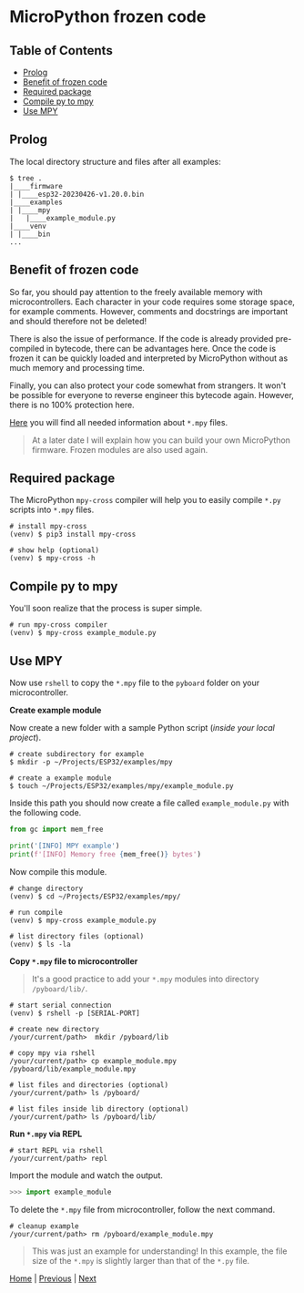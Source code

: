 # MicroPython frozen code

## Table of Contents

- [Prolog](#prolog)
- [Benefit of frozen code](#benefit-of-frozen-code)
- [Required package](#required-package)
- [Compile py to mpy](#compile-py-to-mpy)
- [Use MPY](#use-mpy)

## Prolog

The local directory structure and files after all examples:

```shell
$ tree .
|____firmware
| |____esp32-20230426-v1.20.0.bin
|____examples
| |____mpy
|   |____example_module.py
|____venv
| |____bin
...
```

## Benefit of frozen code

So far, you should pay attention to the freely available memory with microcontrollers. Each character in your code requires some storage space, for example comments. However, comments and docstrings are important and should therefore not be deleted!

There is also the issue of performance. If the code is already provided pre-compiled in bytecode, there can be advantages here. Once the code is frozen it can be quickly loaded and interpreted by MicroPython without as much memory and processing time.

Finally, you can also protect your code somewhat from strangers. It won't be possible for everyone to reverse engineer this bytecode again. However, there is no 100% protection here.

[Here](https://docs.micropython.org/en/latest/reference/mpyfiles.html) you will find all needed information about `*.mpy` files.

> At a later date I will explain how you can build your own MicroPython firmware. Frozen modules are also used again.

## Required package

The MicroPython `mpy-cross` compiler will help you to easily compile `*.py` scripts into `*.mpy` files.

```shell
# install mpy-cross
(venv) $ pip3 install mpy-cross

# show help (optional)
(venv) $ mpy-cross -h
```

## Compile py to mpy

You'll soon realize that the process is super simple.

```shell
# run mpy-cross compiler
(venv) $ mpy-cross example_module.py
```

## Use MPY

Now use `rshell` to copy the `*.mpy` file to the `pyboard` folder on your microcontroller.

**Create example module**

Now create a new folder with a sample Python script (_inside your local project_).

```shell
# create subdirectory for example
$ mkdir -p ~/Projects/ESP32/examples/mpy

# create a example module
$ touch ~/Projects/ESP32/examples/mpy/example_module.py
```

Inside this path you should now create a file called `example_module.py` with the following code.

```python
from gc import mem_free

print('[INFO] MPY example')
print(f'[INFO] Memory free {mem_free()} bytes')

```

Now compile this module.

```shell
# change directory
(venv) $ cd ~/Projects/ESP32/examples/mpy/

# run compile
(venv) $ mpy-cross example_module.py

# list directory files (optional)
(venv) $ ls -la
```

**Copy `*.mpy` file to microcontroller**

> It's a good practice to add your `*.mpy` modules into directory `/pyboard/lib/`.

```shell
# start serial connection
(venv) $ rshell -p [SERIAL-PORT]

# create new directory
/your/current/path>  mkdir /pyboard/lib

# copy mpy via rshell
/your/current/path> cp example_module.mpy /pyboard/lib/example_module.mpy

# list files and directories (optional)
/your/current/path> ls /pyboard/

# list files inside lib directory (optional)
/your/current/path> ls /pyboard/lib/
```

**Run `*.mpy` via REPL**

```shell
# start REPL via rshell
/your/current/path> repl
```

Import the module and watch the output.

```python
>>> import example_module
```

To delete the `*.mpy` file from microcontroller, follow the next command.

```shell
# cleanup example
/your/current/path> rm /pyboard/example_module.mpy
```

> This was just an example for understanding! In this example, the file size of the `*.mpy` is slightly larger than that of the `*.py` file.

[Home](https://github.com/Lupin3000/ESP) | [Previous](./004_python_repl.md) | [Next](./006_board_tutorials.md)
